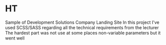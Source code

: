 # HT
Sample of Development Solutions Company Landing Site
In this project I've used SCSS/SASS regarding all the technical requirements from the lecturer
The hardest part was not use at some places non-variable parameters but it went well 
